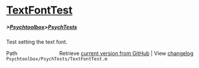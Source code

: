 # [TextFontTest](TextFontTest)
##### >[Psychtoolbox](Psychtoolbox)>[PsychTests](PsychTests)

Test setting the text font.  




<div class="code_header" style="text-align:right;">
  <span style="float:left;">Path&nbsp;&nbsp;</span> <span class="counter">Retrieve <a href=
  "https://raw.github.com/Psychtoolbox-3/Psychtoolbox-3/beta/Psychtoolbox/PsychTests/TextFontTest.m">current version from GitHub</a> | View <a href=
  "https://github.com/Psychtoolbox-3/Psychtoolbox-3/commits/beta/Psychtoolbox/PsychTests/TextFontTest.m">changelog</a></span>
</div>
<div class="code">
  <code>Psychtoolbox/PsychTests/TextFontTest.m</code>
</div>

